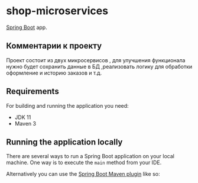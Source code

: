 # shop-microservices

[Spring Boot](http://projects.spring.io/spring-boot/) app.

## Комментарии к проекту

Проект состоит из двух микросервисов , для улучшения функционала нужно будет сохранить данные в БД ,реализовать логику
для обработки оформление и историю заказов и т.д.

## Requirements

For building and running the application you need:

- JDK 11
- Maven 3

## Running the application locally

There are several ways to run a Spring Boot application on your local machine. One way is to execute the `main` method
 from your IDE.

Alternatively you can use
the [Spring Boot Maven plugin](https://docs.spring.io/spring-boot/docs/current/reference/html/build-tool-plugins-maven-plugin.html)
like so: